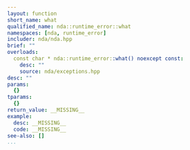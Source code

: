 ```yaml
---
layout: function
short_name: what
qualified_name: nda::runtime_error::what
namespaces: [nda, runtime_error]
includer: nda/nda.hpp
brief: ""
overloads:
  const char * nda::runtime_error::what() noexcept const:
    desc: ""
    source: nda/exceptions.hpp
desc: ""
params:
  {}
tparams:
  {}
return_value: __MISSING__
example:
  desc: __MISSING__
  code: __MISSING__
see-also: []
...
```


